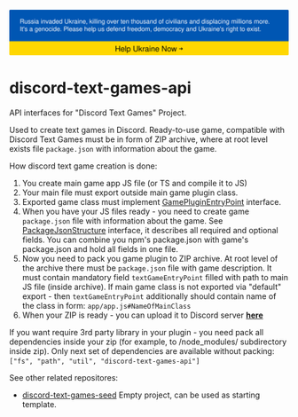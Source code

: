 [![Stand With Ukraine](https://raw.githubusercontent.com/vshymanskyy/StandWithUkraine/main/banner2-direct.svg)](https://vshymanskyy.github.io/StandWithUkraine/)

# discord-text-games-api
API interfaces for "Discord Text Games" Project.

Used to create text games in Discord.
Ready-to-use game, compatible with Discord Text Games must be in form of ZIP archive, where at root level exists file `package.json` with information about the game.

How discord text game creation is done:
1. You create main game app JS file (or TS and compile it to JS)
2. Your main file must export outside main game plugin class.
3. Exported game class must implement [GamePluginEntryPoint](https://github.com/StNekroman/discord-text-games-api/blob/main/GamePluginEntryPoint.ts "GamePluginEntryPoint") interface.
4. When you have your JS files ready - you need to create game `package.json` file with information about the game. See [PackageJsonStructure](https://github.com/StNekroman/discord-text-games-api/blob/main/PackageJsonStructure.ts "PackageJsonStructure") interface, it describes all required and optional fields. You can combine you npm's package.json with game's package.json and hold all fields in one file.
5. Now you need to pack you game plugin to ZIP archive. At root level of the archive there must be `package.json` file with game description. It must contain mandatory field `textGameEntryPoint` filled with path to main JS file (inside archive). If main game class is not exported via "default" export - then `textGameEntryPoint` additionally should contain name of the class in form: `app/app.js#NameOfMainClass`
6. When your ZIP is ready - you can upload it to Discord server [**here**](https://discord.gg/RUH3mjHVEz "**here**")

If you want require 3rd party library in your plugin - you need pack all dependencies inside your zip (for example, to /node_modules/ subdirectory  inside zip). Only next set of dependencies are available without packing: `["fs", "path", "util", "discord-text-games-api"]`

See other related repositores:
- [discord-text-games-seed](https://github.com/StNekroman/discord-text-games-seed "discord-text-games-seed") Empty project, can be used as starting template.